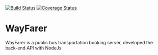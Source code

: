 [![Build Status](https://travis-ci.org/oyewoas/WayFarer.svg?branch=develop)](https://travis-ci.org/oyewoas/WayFarer)
[![Coverage Status](https://coveralls.io/repos/github/oyewoas/WayFarer/badge.svg?branch=develop)](https://coveralls.io/github/oyewoas/WayFarer?branch=develop)

# WayFarer
WayFarer is a public bus transportation booking server, developed the back-end API with NodeJs

